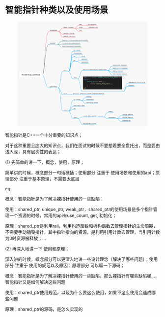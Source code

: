 # 智能指针种类以及使用场景

<figure><img src="../../.gitbook/assets/智能指针种类以及使用场景.png" alt=""><figcaption></figcaption></figure>



智能指针是C++一个十分重要的知识点；

对于这种重要且庞大的知识点，我们在面试的时候不要想着要全盘托出，而是要由浅入深，具有层次性的表达；





(1) 先简单的讲一下，概念，使用，原理；

简单讲的时候，概念部分一句话概括；使用部分 注重于 使用场景和使用的api；原理部分 注重于基本原理，不需要太底层

eg:&#x20;

概念：智能指针是为了解决裸指针使用的一些缺陷；

使用：shared\_ptr, unique\_ptr, weak\_ptr，shared\_ptr的使用场景是多个指针管理一个资源的时候，常用的api有use\_count, get, 初始化；

原理：shared\_ptr是利用raii，利用构造函数和析构函数去管理指针的生命周期，不需要手动销毁指针，其中指针指向的资源，是利用引用计数去管理，当引用计数为0时资源被释放；...

(2) 再深入地讲一下 使用和原理；

深入讲的时候，概念部分可以更深入地讲一些设计理念（解决了哪些问题）；使用部分 注重于 使用的规范以及原因；原理部分 可以聊一下源码；

概念：智能指针是为了解决裸指针使用的一些缺陷，那么裸指针有哪些缺陷呢...，智能指针又是如何解决这些问题

使用：shared\_ptr使用规范，以及为什么要这么使用，如果不这么使用会造成哪些问题

原理：shared\_ptr的源码，是怎么实现的

